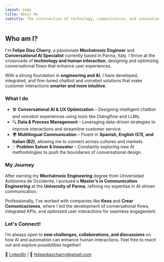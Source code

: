 ```yaml
---
layout: page
title: About Me
subtitle: The intersection of technology, communication, and innovation
---
```


## Who am I?

I'm **Felipe Diaz Charry**, a passionate **Mechatronic Engineer** and **Conversational AI Specialist** currently based in Parma, Italy. I thrive at the crossroads of **technology and human interaction**, designing and optimizing conversational flows that enhance user experiences.

With a strong foundation in **engineering and AI**, I have developed, integrated, and fine-tuned chatbot and voicebot solutions that make customer interactions **smarter and more intuitive**.

### What I do

- 🛠 **Conversational AI & UX Optimization** – Designing intelligent chatbot and voicebot experiences using tools like Dialogflow and LLMs.  
- 🔍 **Data & Process Management** – Leveraging data-driven strategies to improve interactions and streamline customer service.  
- 🌍 **Multilingual Communication** – Fluent in **Spanish, English (C1), and Italian (B2)**, allowing me to connect across cultures and markets.  
- 💡 **Problem Solver & Innovator** – Constantly exploring new AI methodologies to push the boundaries of conversational design.

### My Journey

After earning my **Mechatronic Engineering** degree from Universidad Autónoma de Occidente, I pursued a **Master’s in Communication Engineering** at the **University of Parma**, refining my expertise in AI-driven communication.  

Professionally, I’ve worked with companies like **Keos** and **Crear Comunicaciones**, where I led the development of conversational flows, integrated APIs, and optimized user interactions for seamless engagement.  

### Let's Connect!

I’m always open to **new challenges, collaborations, and discussions** on how AI and automation can enhance human interactions. Feel free to reach out and explore possibilities together!

🚀 [LinkedIn](https://www.linkedin.com/in/felipediazcharry) | 📧 felipediazcharry@gmail.com
